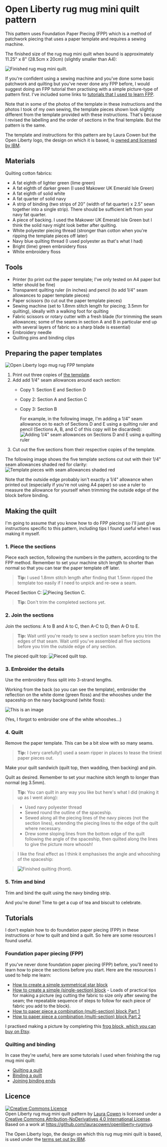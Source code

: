 # Open Liberty rug mug mini quilt pattern

This pattern uses Foundation Paper Piecing (FPP) which is a method of patchwork piecing that uses a paper template and requires a sewing machine.

The finished size of the rug mug mini quilt when bound is approximately 11.25" x 8" (28.5cm x 20cm) (slightly smaller than A4):

![Finished rug mug mini quilt.](images/finished-rugmug.jpg)

If you're confident using a sewing machine and you've done some basic patchwork and quilting but you've never done any FPP before, I would suggest doing an FPP tutorial then practising with a simple picture-type of pattern first. I've included some links to [tutorials that I used to learn FPP](https://github.com/lauracowen/openliberty-rugmug#tutorials).

Note that in some of the photos of the template in these instructions and the photos I took of my own sewing, the template pieces shown look slightly different from the template provided with these instructions. That's because I revised the labelling and the order of sections in the final template. But the pattern is the same.

The template and instructions for this pattern are by Laura Cowen but the Open Liberty logo, the design on which it is based, is [owned and licensed by IBM](https://github.com/OpenLiberty/logos/blob/main/LICENSE.adoc).

## Materials

Quilting cotton fabrics:
- A fat eighth of lighter green (lime green)
- A fat eighth of darker green (I used Makower UK Emerald Isle Green)
- A fat eighth of solid white
- A fat quarter of solid navy
- A strip of binding (two strips of 20" (width of fat quarter) x 2.5" sewn together into a single strip). There should be sufficient left from your navy fat quarter.
- A piece of backing. I used the Makower UK Emerald Isle Green but I think the solid navy might look better after quilting.
- White polyester piecing thread (stronger than cotton when you're ripping the template pieces off later)
- Navy blue quilting thread (I used polyester as that's what I had)
- Bright (lime) green embroidery floss
- White embroidery floss


## Tools

- Printer (to print out the paper template; I've only tested on A4 paper but letter should be fine)
- Transparent quilting ruler (in inches) and pencil (to add 1/4" seam allowances to paper template pieces)
- Paper scissors (to cut out the paper template pieces)
- Sewing machine (set to 1.8mm stitch length for piecing; 3.5mm for quilting), ideally with a walking foot for quilting
- Fabric scissors or rotary cutter with a fresh blade (for trimming the seam allowances; some of the seams in section A and B in particular end up with several layers of fabric so a sharp blade is essential)
- Embroidery needle
- Quilting pins and binding clips



## Preparing the paper templates

![Open Liberty logo mug rug FPP template](images/open-liberty-logo-mugrug-fpp-template.png)

1. Print out three copies of [the template](pattern-templates/open-liberty-logo-mugrug-fpp-template.pdf).
2. Add add 1/4" seam allowances around each section:
   - Copy 1: Section E and Section D
   - Copy 2: Section A and Section C
   - Copy 3: Section B
  
     For example, in the following image, I'm adding a 1/4" seam allowance on to each of Sections D and E using a quilting ruler and pencil (Sections A, B, and C of this copy will be discarded):
  ![Adding 1/4" seam allowances on Sections D and E using a quilting ruler](images/add-seam-allowances.jpg)
3. Cut out the five sections from their respective copies of the template.

The following image shows the five template sections cut out with their 1/4" seam allowances shaded red for clarity:
![Template pieces with seam allowances shaded red](images/exploded-template-seamallowances.jpg)

Note that the outside edge probably isn't exactly a 1/4" allowance when printed out (especially if you're not using A4 paper) so use a ruler to measure the allowance for yourself when trimming the outside edge of the block before binding.


## Making the quilt

I'm going to assume that you know how to do FPP piecing so I'll just give instructions specific to this pattern, including tips I found useful when I was making it myself.


### 1. Piece the sections

Piece each section, following the numbers in the pattern, according to the FPP method. Remember to set your machine sitch length to shorter than normal so that you can tear the paper template off later.

> **Tip:**
I used 1.8mm stitch length after finding that 1.5mm ripped the template too easily if I need to unpick and re-sew a seam.

Pieced Section C:
![Piecing Section C.](images/pieced-section.jpg)


>**Tip:**
Don't trim the completed sections yet.

### 2. Join the sections

Join the sections: A to B and A to C, then A-C to D, then A-D to E.

>**Tip:**
Wait until you're ready to sew a section seam before you trim the edges of that seam. Wait until you've assembled all five sections before you trim the outside edge of any section.

The pieced quilt top:
![Pieced quilt top.](images/assembled.jpg)


### 3. Embroider the details

Use the embroidery floss split into 3-strand lengths.

Working from the back (so you can see the template), embroider the reflection on the white dome (green floss) and the whooshes under the spaceship on the navy background (white floss):

![This is an image](images/embroidering.jpg)

(Yes, I forgot to embroider one of the white whooshes...)

### 4. Quilt

Remove the paper template. This can be a bit slow with so many seams.

>**Tip:**
I (very carefully!) used a seam ripper in places to tease the tiniest paper pieces out.

Make your quilt sandwich (quilt top, then wadding, then backing) and pin.

Quilt as desired. Remember to set your machine sitch length to longer than normal (eg 3.5mm).

>**Tip:**
You can quilt in any way you like but here's what I did (making it up as I went along):

>* Used navy polyester thread 
>* Sewed round the outline of the spaceship.
>* Sewed along all the piecing lines of the navy pieces (not the section lines), extending the piecing lines to the edge of the quilt where necessary.
>* Drew some sloping lines from the bottom edge of the quilt following the angle of the spaceship, then quilted along the lines to give the picture more whoosh!

>I like the final effect as I think it emphasises the angle and whooshing of the spaceship:

>![Finished quilting (front).](images/quilt-sandwich.jpg)


### 5. Trim and bind

Trim and bind the quilt using the navy binding strip.

And you're done! Time to get a cup of tea and biscuit to celebrate.

## Tutorials

I don't explain how to do foundation paper piecing (FPP) in these instructions or how to quilt and bind a quilt. So here are some resources I found useful.

### Foundation paper piecing (FPP)

If you've never done foundation paper piecing (FPP) before, you'll need to learn how to piece the sections before you start. Here are the resources I used to help me learn:

* [How to create a simple symmetrical star block](https://weallsew.com/beginner-friendly-foundation-paper-piecing/)
* [How to create a simple (single-section) block](https://youtu.be/NhMWjUDbHcQ)  - Loads of practical tips for making a picture (eg cutting the fabric to size only after sewing the seam; the repeatable sequence of steps to follow for each piece of fabric you add to the block).
* [How to paper piece a combination (multi-section) block Part 1](https://youtu.be/ZjEO_ErvxJ4)
* [How to paper piece a combination (multi-section) block Part 2](https://youtu.be/SzhaQkaqRrQ)

I practised making a picture by completing this [frog block, which you can buy on Etsy](https://www.etsy.com/uk/listing/1022198969/frog-on-lily-pad-paper-pieced-block).

### Quilting and binding

In case they're useful, here are some tutorials I used when finishing the rug mug mini quilt:

* [Quilting a quilt](https://www.sewmotion.com/the_quilting.html)
* [Binding a quilt](https://www.sewmotion.com/the_binding.html)
* [Joining binding ends](https://www.sewmotion.com/joining_binding_ends.html)


## Licence

<a rel="license" href="http://creativecommons.org/licenses/by-nd/4.0/"><img alt="Creative Commons Licence" style="border-width:0" src="https://i.creativecommons.org/l/by-nd/4.0/88x31.png" /></a><br /><span xmlns:dct="http://purl.org/dc/terms/" property="dct:title">Open Liberty rug mug mini quilt pattern</span> by <a xmlns:cc="http://creativecommons.org/ns#" href="https://www.lauracowen.co.uk/" property="cc:attributionName" rel="cc:attributionURL">Laura Cowen</a> is licensed under a <a rel="license" href="http://creativecommons.org/licenses/by-nd/4.0/">Creative Commons Attribution-NoDerivatives 4.0 International License</a>.<br />Based on a work at <a xmlns:dct="http://purl.org/dc/terms/" href="https://github.com/lauracowen/openliberty-rugmug" rel="dct:source">https://github.com/lauracowen/openliberty-rugmug</a>.

The Open Liberty logo, the design on which this rug mug mini quilt is based, is used under the [terms set out by IBM](https://github.com/OpenLiberty/logos/blob/main/LICENSE.adoc).